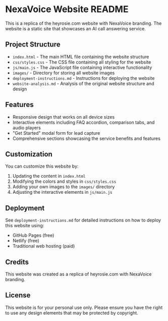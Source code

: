 # NexaVoice Website README

This is a replica of the heyrosie.com website with NexaVoice branding. The website is a static site that showcases an AI call answering service.

## Project Structure

- `index.html` - The main HTML file containing the website structure
- `css/styles.css` - The CSS file containing all styling for the website
- `js/main.js` - The JavaScript file containing interactive functionality
- `images/` - Directory for storing all website images
- `deployment-instructions.md` - Instructions for deploying the website
- `website-analysis.md` - Analysis of the original website structure and design

## Features

- Responsive design that works on all device sizes
- Interactive elements including FAQ accordion, comparison tabs, and audio players
- "Get Started" modal form for lead capture
- Comprehensive sections showcasing the service benefits and features

## Customization

You can customize this website by:

1. Updating the content in `index.html`
2. Modifying the colors and styles in `css/styles.css`
3. Adding your own images to the `images/` directory
4. Adjusting the interactive elements in `js/main.js`

## Deployment

See `deployment-instructions.md` for detailed instructions on how to deploy this website using:
- GitHub Pages (free)
- Netlify (free)
- Traditional web hosting (paid)

## Credits

This website was created as a replica of heyrosie.com with NexaVoice branding.

## License

This website is for your personal use only. Please ensure you have the right to use any design elements that may be protected by copyright.
